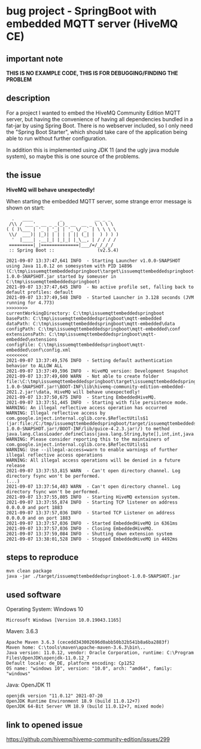 # bug project - SpringBoot with embedded MQTT server (HiveMQ CE)

## important note

**THIS IS NO EXAMPLE CODE, THIS IS FOR DEBUGGING/FINDING THE PROBLEM**

## description

For a project I wanted to embed the HiveMQ Community Edition MQTT server, but having the convenience of having all dependencies bundled in a fat-jar by using Spring Boot. There is no webserver included, so I only need the "Spring Boot Starter", which should take care of the application being able to run without further configuration.

In addition this is implemented using JDK 11 (and the ugly java module system), so maybe this is one source of the problems.

## the issue

**HiveMQ will behave unexpectedly!**

When starting the embedded MQTT server, some strange error message is shown on start:

```
  .   ____          _            __ _ _
 /\\ / ___'_ __ _ _(_)_ __  __ _ \ \ \ \
( ( )\___ | '_ | '_| | '_ \/ _` | \ \ \ \
 \\/  ___)| |_)| | | | | || (_| |  ) ) ) )
  '  |____| .__|_| |_|_| |_\__, | / / / /
 =========|_|==============|___/=/_/_/_/
 :: Spring Boot ::                (v2.5.4)

2021-09-07 13:37:47,641 INFO  - Starting Launcher v1.0.0-SNAPSHOT using Java 11.0.12 on somesystem with PID 14896 (C:\tmp\issuemqttembeddedspringboot\target\issuemqttembeddedspringboot-1.0.0-SNAPSHOT.jar started by someuser in C:\tmp\issuemqttembeddedspringboot)
2021-09-07 13:37:47,645 INFO  - No active profile set, falling back to default profiles: default
2021-09-07 13:37:49,548 INFO  - Started Launcher in 3.128 seconds (JVM running for 4.773)
>>>>>>>>
currentWorkingDirectory: C:\tmp\issuemqttembeddedspringboot
basePath: C:\tmp\issuemqttembeddedspringboot\mqtt-embedded
dataPath: C:\tmp\issuemqttembeddedspringboot\mqtt-embedded\data
configPath: C:\tmp\issuemqttembeddedspringboot\mqtt-embedded\conf
extensionsPath: C:\tmp\issuemqttembeddedspringboot\mqtt-embedded\extensions
configFile: C:\tmp\issuemqttembeddedspringboot\mqtt-embedded\conf\config.xml
<<<<<<<<
2021-09-07 13:37:49,576 INFO  - Setting default authentication behavior to ALLOW ALL
2021-09-07 13:37:49,596 INFO  - HiveMQ version: Development Snapshot
2021-09-07 13:37:49,600 WARN  - Not able to create folder file:\C:\tmp\issuemqttembeddedspringboot\target\issuemqttembeddedspringboot-1.0.0-SNAPSHOT.jar!\BOOT-INF\lib\hivemq-community-edition-embedded-2021.2.jar!\data, HiveMQ will behave unexpectedly!
2021-09-07 13:37:50,675 INFO  - Starting EmbeddedHiveMQ.
2021-09-07 13:37:51,445 INFO  - Starting with file persistence mode.
WARNING: An illegal reflective access operation has occurred
WARNING: Illegal reflective access by com.google.inject.internal.cglib.core.$ReflectUtils$1 (jar:file:/C:/tmp/issuemqttembeddedspringboot/target/issuemqttembeddedspringboot-1.0.0-SNAPSHOT.jar!/BOOT-INF/lib/guice-4.2.3.jar!/) to method java.lang.ClassLoader.defineClass(java.lang.String,byte[],int,int,java.security.ProtectionDomain)
WARNING: Please consider reporting this to the maintainers of com.google.inject.internal.cglib.core.$ReflectUtils$1
WARNING: Use --illegal-access=warn to enable warnings of further illegal reflective access operations
WARNING: All illegal access operations will be denied in a future release
2021-09-07 13:37:53,815 WARN  - Can't open directory channel. Log directory fsync won't be performed.
(...)
2021-09-07 13:37:54,403 WARN  - Can't open directory channel. Log directory fsync won't be performed.
2021-09-07 13:37:55,805 INFO  - Starting HiveMQ extension system.
2021-09-07 13:37:55,874 INFO  - Starting TCP listener on address 0.0.0.0 and port 1883
2021-09-07 13:37:57,036 INFO  - Started TCP Listener on address 0.0.0.0 and on port 1883
2021-09-07 13:37:57,036 INFO  - Started EmbeddedHiveMQ in 6361ms
2021-09-07 13:37:57,036 INFO  - Closing EmbeddedHiveMQ.
2021-09-07 13:37:59,084 INFO  - Shutting down extension system
2021-09-07 13:38:01,528 INFO  - Stopped EmbeddedHiveMQ in 4492ms
```

## steps to reproduce

```
mvn clean package
java -jar ./target/issuemqttembeddedspringboot-1.0.0-SNAPSHOT.jar
```

## used software

Operating System: Windows 10
```
Microsoft Windows [Version 10.0.19043.1165]
```

Maven: 3.6.3
```
Apache Maven 3.6.3 (cecedd343002696d0abb50b32b541b8a6ba2883f)
Maven home: C:\tools\maven\apache-maven-3.6.3\bin\..
Java version: 11.0.12, vendor: Oracle Corporation, runtime: C:\Program Files\OpenJDK\openjdk-11.0.12_7
Default locale: de_DE, platform encoding: Cp1252
OS name: "windows 10", version: "10.0", arch: "amd64", family: "windows"
```

Java: OpenJDK 11
```
openjdk version "11.0.12" 2021-07-20
OpenJDK Runtime Environment 18.9 (build 11.0.12+7)
OpenJDK 64-Bit Server VM 18.9 (build 11.0.12+7, mixed mode)
```

## link to opened issue

https://github.com/hivemq/hivemq-community-edition/issues/299
